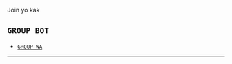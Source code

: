 Join yo kak


## ```GROUP BOT```

- [`GROUP WA`](https://chat.whatsapp.com/HKj01pUAcGrDEWfMaKbqMc)

-------
